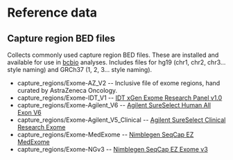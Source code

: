 # Reference data

## Capture region BED files

Collects commonly used capture region BED files. These are installed and available for
use in [bcbio](https://github.com/chapmanb/bcbio-nextgen) analyses. Includes
files for hg19 (chr1, chr2, chr3... style naming) and GRCh37 (1, 2, 3... style naming).

- capture_regions/Exome-AZ_V2 -- Inclusive file of exome regions, hand curated by AstraZeneca Oncology.
- capture_regions/Exome-IDT_V1 -- [IDT xGen Exome Research Panel v1.0](http://www.idtdna.com/pages/products/nextgen/target-capture/xgen-lockdown-panels/xgen-exome-panel)
- capture_regions/Exome-Agilent_V6 -- [Agilent SureSelect Human All Exon V6](http://www.genomics.agilent.com/article.jsp?crumbAction=push&pageId=9500016)
- capture_regions/Exome-Agilent_V5_Clinical -- [Agilent SureSelect Clinical Research Exome](http://www.genomics.agilent.com/article.jsp?crumbAction=push&pageId=4600005) 
- capture_regions/Exome-MedExome -- [Nimblegen SeqCap EZ MedExome](http://sequencing.roche.com/products/nimblegen-seqcap-target-enrichment/seqcap-ez-system/seqcap-ez-medexome.html)
- capture_regions/Exome-NGv3 -- [Nimblegen SeqCap EZ Exome v3](http://sequencing.roche.com/products/nimblegen-seqcap-target-enrichment/seqcap-ez-system/seqcap-ez-exome-v3.html)
